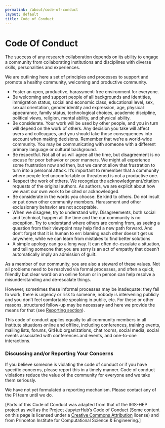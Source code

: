 ```yaml
---
permalink: /about/code-of-conduct
layout: default
title: Code of Conduct
---
```


# Code Of Conduct

The success of any research collaboration depends on its ability to engage a community from
collaborating institutions and disciplines with diverse skills, personalities
and experiences.

We are outlining here a set of principles and processes to support and promote
a healthy community, welcoming and productive community.

* Foster an open, productive, harassment-free environment for everyone.
* Be welcoming and support people of all backgrounds and identities,
  immigration status, social and economic class, educational level, sex, sexual
  orientation, gender identity and expression, age, physical appearance, family
  status, technological choices, academic discipline, political views,
  religion, mental ability, and physical ability.
* Be considerate. Your work will be used by other people, and you in turn will
  depend on the work of others. Any decision you take will affect users and
  colleagues, and you should take those consequences into account when making
  decisions. Remember that we’re a world-wide community. You may be
  communicating with someone with a different primary language or cultural
  background.
* Be respectful. Not all of us will agree all the time, but disagreement is no
  excuse for poor behavior or poor manners. We might all experience some
  frustration now and then, but we cannot allow that frustration to turn into a
  personal attack. It’s important to remember that a community where people
  feel uncomfortable or threatened is not a productive one.
* Respect the work of others. We recognize the acknowledgment/citation requests
  of the original authors. As authors, we are explicit about how we want our
  own work to be cited or acknowledged.
* Be considerate in the words you choose. Be kind to others. Do not insult or
  put down other community members. Harassment and other exclusionary behavior
  are not acceptable.
* When we disagree, try to understand why. Disagreements, both social and
  technical, happen all the time and the our community is no exception.
  Try to understand where others are coming from, as seeing a question from
  their viewpoint may help find a new path forward. And don’t forget that it is
  human to err: blaming each other doesn't get us anywhere, while we can learn
  from mistakes to find better solutions.
* A simple apology can go a long way. It can often de-escalate a situation, and
  telling someone that you are sorry is an act of empathy that doesn't
  automatically imply an admission of guilt.

As a member of our community, you are also a steward of these values. Not all
problems need to be resolved via formal processes, and often a quick, friendly
but clear word on an online forum or in person can help resolve a
misunderstanding and de-escalate things.

However, sometimes these informal processes may be inadequate: they fail to
work, there is urgency or risk to someone, nobody is intervening publicly and
you don’t feel comfortable speaking in public, etc. For these or other reasons,
structured follow-up may be necessary and here we provide the means for that
(see [Reporting section](#discussing-andor-reporting-your-concerns)).

This code of conduct applies equally to all community members in all Institute
situations online and offline, including conferences, training events, mailing
lists, forums, GitHub organizations, chat rooms, social media, social events
associated with conferences and events, and one-to-one interactions.

### Discussing and/or Reporting Your Concerns

If you believe someone is violating the code of conduct or if you have specific
concerns, please report this in a timely manner. Code of conduct violations
reduce the value of the community for everyone and we take them seriously.

We have not yet formulated a reporting mechanism. Please contact any of
the PI team until we do.

[Parts of this Code of Conduct was adapted from that of the IRIS-HEP project
as well as the Project JupyterHub’s Code
of Conduct (Some content on this page is licensed under a [Creative Commons
Attribution][] license) and from Princeton Institute for Computational Science
& Engineering.]


[IRIS-HEP]: https://iris-hep.org
[Creative Commons Attribution]: http://creativecommons.org/licenses/by/3.0/
